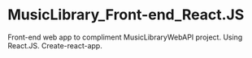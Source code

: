 # MusicLibrary_Front-end_React.JS
Front-end web app to compliment MusicLibraryWebAPI project.  Using React.JS. Create-react-app.
